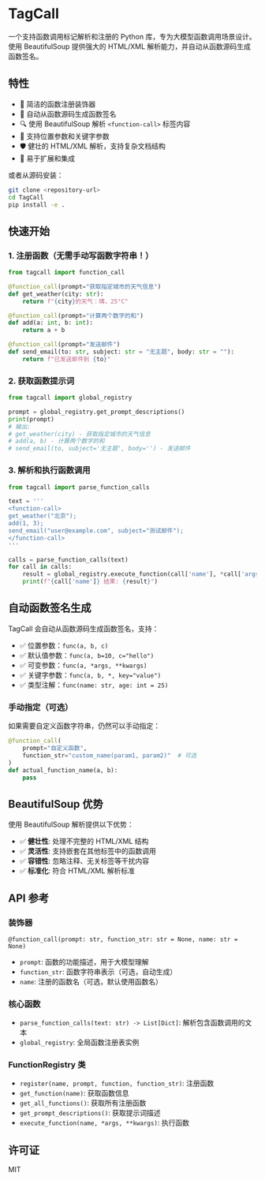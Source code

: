 # TagCall

一个支持函数调用标记解析和注册的 Python 库，专为大模型函数调用场景设计。使用 BeautifulSoup 提供强大的 HTML/XML 解析能力，并自动从函数源码生成函数签名。

## 特性

- 🎯 简洁的函数注册装饰器
- 📝 自动从函数源码生成函数签名
- 🔍 使用 BeautifulSoup 解析 `<function-call>` 标签内容
- 🚀 支持位置参数和关键字参数
- 🛡️ 健壮的 HTML/XML 解析，支持复杂文档结构
- 🔧 易于扩展和集成


或者从源码安装：

```bash
git clone <repository-url>
cd TagCall
pip install -e .
```

## 快速开始

### 1. 注册函数（无需手动写函数字符串！）

```python
from tagcall import function_call

@function_call(prompt="获取指定城市的天气信息")
def get_weather(city: str):
    return f"{city}的天气：晴，25°C"

@function_call(prompt="计算两个数字的和")
def add(a: int, b: int):
    return a + b

@function_call(prompt="发送邮件")
def send_email(to: str, subject: str = "无主题", body: str = ""):
    return f"已发送邮件到 {to}"
```

### 2. 获取函数提示词

```python
from tagcall import global_registry

prompt = global_registry.get_prompt_descriptions()
print(prompt)
# 输出:
# get_weather(city) - 获取指定城市的天气信息
# add(a, b) - 计算两个数字的和
# send_email(to, subject='无主题', body='') - 发送邮件
```

### 3. 解析和执行函数调用

```python
from tagcall import parse_function_calls

text = '''
<function-call>
get_weather("北京");
add(1, 3);
send_email("user@example.com", subject="测试邮件");
</function-call>
'''

calls = parse_function_calls(text)
for call in calls:
    result = global_registry.execute_function(call['name'], *call['args'], **call['kwargs'])
    print(f"{call['name']} 结果: {result}")
```

## 自动函数签名生成

TagCall 会自动从函数源码生成函数签名，支持：

- ✅ 位置参数：`func(a, b, c)`
- ✅ 默认值参数：`func(a, b=10, c="hello")`
- ✅ 可变参数：`func(a, *args, **kwargs)`
- ✅ 关键字参数：`func(a, b, *, key="value")`
- ✅ 类型注解：`func(name: str, age: int = 25)`

### 手动指定（可选）

如果需要自定义函数字符串，仍然可以手动指定：

```python
@function_call(
    prompt="自定义函数",
    function_str="custom_name(param1, param2)"  # 可选
)
def actual_function_name(a, b):
    pass
```

## BeautifulSoup 优势

使用 BeautifulSoup 解析提供以下优势：

- ✅ **健壮性**: 处理不完整的 HTML/XML 结构
- ✅ **灵活性**: 支持嵌套在其他标签中的函数调用
- ✅ **容错性**: 忽略注释、无关标签等干扰内容
- ✅ **标准化**: 符合 HTML/XML 解析标准

## API 参考

### 装饰器

`@function_call(prompt: str, function_str: str = None, name: str = None)`

- `prompt`: 函数的功能描述，用于大模型理解
- `function_str`: 函数字符串表示（可选，自动生成）
- `name`: 注册的函数名（可选，默认使用函数名）

### 核心函数

- `parse_function_calls(text: str) -> List[Dict]`: 解析包含函数调用的文本
- `global_registry`: 全局函数注册表实例

### FunctionRegistry 类

- `register(name, prompt, function, function_str)`: 注册函数
- `get_function(name)`: 获取函数信息
- `get_all_functions()`: 获取所有注册函数
- `get_prompt_descriptions()`: 获取提示词描述
- `execute_function(name, *args, **kwargs)`: 执行函数

## 许可证

MIT